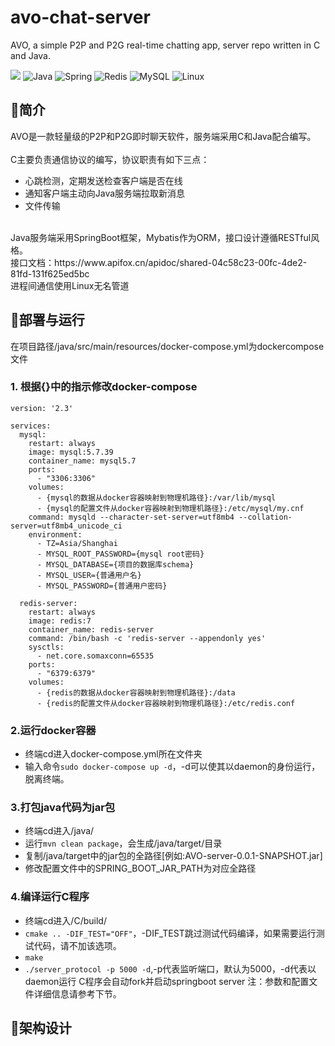 # avo-chat-server
AVO, a simple P2P and P2G real-time chatting app, server repo written in C and Java.<br>


![](https://img.shields.io/badge/c-%2300599C.svg?style=for-the-badge&logo=&logoColor=white)
![Java](https://img.shields.io/badge/java-%23ED8B00.svg?style=for-the-badge&logo=java&logoColor=white)
![Spring](https://img.shields.io/badge/spring-%236DB33F.svg?style=for-the-badge&logo=spring&logoColor=white)
![Redis](https://img.shields.io/badge/redis-%23DD0031.svg?style=for-the-badge&logo=redis&logoColor=white)
![MySQL](https://img.shields.io/badge/mysql-%2300f.svg?style=for-the-badge&logo=mysql&logoColor=white)
![Linux](https://img.shields.io/badge/Linux-FCC624?style=for-the-badge&logo=linux&logoColor=black)<br>
## :pushpin:简介

AVO是一款轻量级的P2P和P2G即时聊天软件，服务端采用C和Java配合编写。<br><br>
C主要负责通信协议的编写，协议职责有如下三点：
* 心跳检测，定期发送检查客户端是否在线
* 通知客户端主动向Java服务端拉取新消息
* 文件传输
<br>
Java服务端采用SpringBoot框架，Mybatis作为ORM，接口设计遵循RESTful风格。<br>
接口文档：https://www.apifox.cn/apidoc/shared-04c58c23-00fc-4de2-81fd-131f625ed5bc
<br>
进程间通信使用Linux无名管道

## :pushpin:部署与运行
在项目路径/java/src/main/resources/docker-compose.yml为dockercompose文件<br>
### 1. 根据{}中的指示修改docker-compose
```text
version: '2.3'

services:
  mysql:
    restart: always
    image: mysql:5.7.39
    container_name: mysql5.7
    ports:
      - "3306:3306"
    volumes:
      - {mysql的数据从docker容器映射到物理机路径}:/var/lib/mysql
      - {mysql的配置文件从docker容器映射到物理机路径}:/etc/mysql/my.cnf
    command: mysqld --character-set-server=utf8mb4 --collation-server=utf8mb4_unicode_ci
    environment:
      - TZ=Asia/Shanghai
      - MYSQL_ROOT_PASSWORD={mysql root密码}
      - MYSQL_DATABASE={项目的数据库schema}
      - MYSQL_USER={普通用户名}
      - MYSQL_PASSWORD={普通用户密码}

  redis-server:
    restart: always
    image: redis:7
    container_name: redis-server
    command: /bin/bash -c 'redis-server --appendonly yes'
    sysctls:
      - net.core.somaxconn=65535
    ports:
      - "6379:6379"
    volumes:
      - {redis的数据从docker容器映射到物理机路径}:/data
      - {redis的配置文件从docker容器映射到物理机路径}:/etc/redis.conf
```

### 2.运行docker容器
* 终端cd进入docker-compose.yml所在文件夹
* 输入命令`sudo docker-compose up -d`，-d可以使其以daemon的身份运行，脱离终端。

### 3.打包java代码为jar包
* 终端cd进入/java/
* 运行`mvn clean package`，会生成/java/target/目录
* 复制/java/target中的jar包的全路径[例如:AVO-server-0.0.1-SNAPSHOT.jar]
* 修改配置文件中的SPRING_BOOT_JAR_PATH为对应全路径

### 4.编译运行C程序
* 终端cd进入/C/build/
* `cmake .. -DIF_TEST="OFF"`，-DIF_TEST跳过测试代码编译，如果需要运行测试代码，请不加该选项。
* `make`
* `./server_protocol -p 5000 -d`,-p代表监听端口，默认为5000，-d代表以daemon运行
C程序会自动fork并启动springboot server
注：参数和配置文件详细信息请参考下节。

## :pushpin:架构设计
